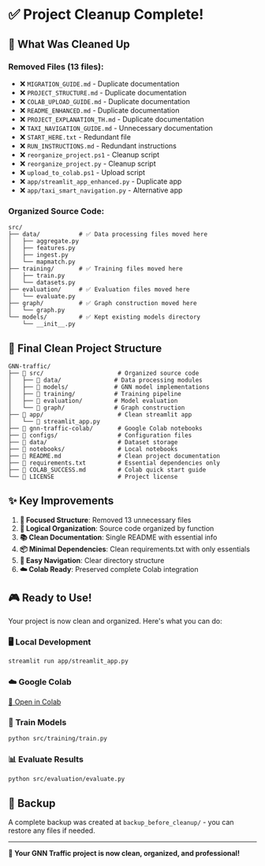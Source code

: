 # ✅ Project Cleanup Complete!

## 🧹 What Was Cleaned Up

### Removed Files (13 files):
- ❌ `MIGRATION_GUIDE.md` - Duplicate documentation
- ❌ `PROJECT_STRUCTURE.md` - Duplicate documentation  
- ❌ `COLAB_UPLOAD_GUIDE.md` - Duplicate documentation
- ❌ `README_ENHANCED.md` - Duplicate documentation
- ❌ `PROJECT_EXPLANATION_TH.md` - Duplicate documentation
- ❌ `TAXI_NAVIGATION_GUIDE.md` - Unnecessary documentation
- ❌ `START_HERE.txt` - Redundant file
- ❌ `RUN_INSTRUCTIONS.md` - Redundant instructions
- ❌ `reorganize_project.ps1` - Cleanup script
- ❌ `reorganize_project.py` - Cleanup script
- ❌ `upload_to_colab.ps1` - Upload script
- ❌ `app/streamlit_app_enhanced.py` - Duplicate app
- ❌ `app/taxi_smart_navigation.py` - Alternative app

### Organized Source Code:
```
src/
├── data/           # ✅ Data processing files moved here
│   ├── aggregate.py
│   ├── features.py
│   ├── ingest.py
│   └── mapmatch.py
├── training/       # ✅ Training files moved here
│   ├── train.py
│   └── datasets.py
├── evaluation/     # ✅ Evaluation files moved here
│   └── evaluate.py
├── graph/          # ✅ Graph construction moved here
│   └── graph.py
└── models/         # ✅ Kept existing models directory
    └── __init__.py
```

## 🎯 Final Clean Project Structure

```
GNN-traffic/
├── 📁 src/                     # Organized source code
│   ├── 📁 data/               # Data processing modules
│   ├── 📁 models/             # GNN model implementations
│   ├── 📁 training/           # Training pipeline
│   ├── 📁 evaluation/         # Model evaluation
│   └── 📁 graph/              # Graph construction
├── 📁 app/                     # Clean streamlit app
│   └── 📄 streamlit_app.py
├── 📁 gnn-traffic-colab/       # Google Colab notebooks
├── 📁 configs/                 # Configuration files
├── 📁 data/                    # Dataset storage
├── 📁 notebooks/               # Local notebooks
├── 📄 README.md                # Clean project documentation
├── 📄 requirements.txt         # Essential dependencies only
├── 📄 COLAB_SUCCESS.md         # Colab quick start guide
└── 📄 LICENSE                  # Project license
```

## ✨ Key Improvements

1. **🎯 Focused Structure**: Removed 13 unnecessary files
2. **📂 Logical Organization**: Source code organized by function
3. **📚 Clean Documentation**: Single README with essential info
4. **📦 Minimal Dependencies**: Clean requirements.txt with only essentials
5. **🚀 Easy Navigation**: Clear directory structure
6. **☁️ Colab Ready**: Preserved complete Colab integration

## 🎮 Ready to Use!

Your project is now clean and organized. Here's what you can do:

### 🖥️ Local Development
```bash
streamlit run app/streamlit_app.py
```

### ☁️ Google Colab
[🔗 Open in Colab](https://colab.research.google.com/github/powerpetch/GNN-traffic/blob/main/gnn-traffic-colab/notebooks/01_data_preprocessing.ipynb)

### 🧠 Train Models
```bash
python src/training/train.py
```

### 📊 Evaluate Results
```bash
python src/evaluation/evaluate.py
```

## 💾 Backup

A complete backup was created at `backup_before_cleanup/` - you can restore any files if needed.

---

**🎉 Your GNN Traffic project is now clean, organized, and professional!**
